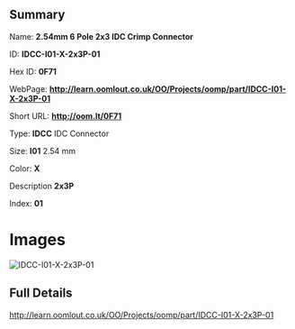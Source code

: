 

## Summary
 
Name: __2.54mm 6 Pole 2x3 IDC Crimp Connector__

ID: __IDCC-I01-X-2x3P-01__

Hex ID: __0F71__

WebPage: __http://learn.oomlout.co.uk/OO/Projects/oomp/part/IDCC-I01-X-2x3P-01__

Short URL: __http://oom.lt/0F71__


Type: __IDCC__ IDC Connector 

Size: __I01__ 2.54 mm 

Color: __X__  

Description __2x3P__  

Index: __01__


# Images
![IDCC-I01-X-2x3P-01](http://oomlout.com/oomp-gen/parts/IDCC-I01-X-2x3P-01/IDCC-I01-X-2x3P-01_420.jpg)



## Full Details

 http://learn.oomlout.co.uk/OO/Projects/oomp/part/IDCC-I01-X-2x3P-01














